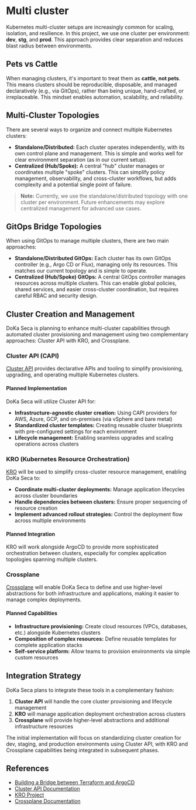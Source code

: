 # Multi cluster

Kubernetes multi-cluster setups are increasingly common for scaling, isolation, and resilience. In this project, we use one cluster per environment: **dev**, **stg**, and **prod**. This approach provides clear separation and reduces blast radius between environments.

## Pets vs Cattle

When managing clusters, it's important to treat them as **cattle, not pets**. This means clusters should be reproducible, disposable, and managed declaratively (e.g., via GitOps), rather than being unique, hand-crafted, or irreplaceable. This mindset enables automation, scalability, and reliability.

## Multi-Cluster Topologies

There are several ways to organize and connect multiple Kubernetes clusters:

- **Standalone/Distributed:** Each cluster operates independently, with its own control plane and management. This is simple and works well for clear environment separation (as in our current setup).
- **Centralized (Hub/Spoke):** A central "hub" cluster manages or coordinates multiple "spoke" clusters. This can simplify policy management, observability, and cross-cluster workflows, but adds complexity and a potential single point of failure.

> **Note:** Currently, we use the standalone/distributed topology with one cluster per environment. Future enhancements may explore centralized management for advanced use cases.

## GitOps Bridge Topologies

When using GitOps to manage multiple clusters, there are two main approaches:

- **Standalone/Distributed GitOps:** Each cluster has its own GitOps controller (e.g., Argo CD or Flux), managing only its resources. This matches our current topology and is simple to operate.
- **Centralized (Hub/Spoke) GitOps:** A central GitOps controller manages resources across multiple clusters. This can enable global policies, shared services, and easier cross-cluster coordination, but requires careful RBAC and security design.

## Cluster Creation and Management

DoKa Seca is planning to enhance multi-cluster capabilities through automated cluster provisioning and management using
two complementary approaches: Cluster API with KRO, and Crossplane.

### Cluster API (CAPI)

[Cluster API](https://cluster-api.sigs.k8s.io/) provides declarative APIs and tooling to simplify provisioning, upgrading,
and operating multiple Kubernetes clusters.

#### Planned Implementation

DoKa Seca will utilize Cluster API for:

- **Infrastructure-agnostic cluster creation:** Using CAPI providers for AWS, Azure, GCP, and on-premises (via vSphere and bare metal)
- **Standardized cluster templates:** Creating reusable cluster blueprints with pre-configured settings for each environment
- **Lifecycle management:** Enabling seamless upgrades and scaling operations across clusters

### KRO (Kubernetes Resource Orchestration)

[KRO](https://github.com/kro-project) will be used to simplify cross-cluster resource management, enabling DoKa Seca to:

- **Coordinate multi-cluster deployments:** Manage application lifecycles across cluster boundaries
- **Handle dependencies between clusters:** Ensure proper sequencing of resource creation
- **Implement advanced rollout strategies:** Control the deployment flow across multiple environments

#### Planned Integration

KRO will work alongside ArgoCD to provide more sophisticated orchestration between clusters, especially for complex application
topologies spanning multiple clusters.

### Crossplane

[Crossplane](https://www.crossplane.io/) will enable DoKa Seca to define and use higher-level abstractions for both
infrastructure and applications, making it easier to manage complex deployments.

#### Planned Capabilities

- **Infrastructure provisioning:** Create cloud resources (VPCs, databases, etc.) alongside Kubernetes clusters
- **Composition of complex resources:** Define reusable templates for complete application stacks
- **Self-service platform:** Allow teams to provision environments via simple custom resources

## Integration Strategy

DoKa Seca plans to integrate these tools in a complementary fashion:

1. **Cluster API** will handle the core cluster provisioning and lifecycle management
2. **KRO** will manage application deployment orchestration across clusters
3. **Crossplane** will provide higher-level abstractions and additional infrastructure resources

The initial implementation will focus on standardizing cluster creation for dev, staging, and production environments
using Cluster API, with KRO and Crossplane capabilities being integrated in subsequent phases.

## References

- [Building a Bridge between Terraform and ArgoCD](https://www.slideshare.net/CarlosSantana1/building-a-bridge-between-terraform-and-argocd)
- [Cluster API Documentation](https://cluster-api.sigs.k8s.io/introduction.html)
- [KRO Project](https://github.com/kro-project)
- [Crossplane Documentation](https://docs.crossplane.io/)
